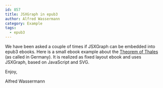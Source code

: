 ```yaml
---
id: 857
title: JSXGraph in epub3
author: Alfred Wassermann
category: Example
tags:
  - epub3
---
```

We have been asked a couple of times if JSXGraph can be embedded into epub3 ebooks. Here is a small ebook example about the <a title="Theoerem of Thales" href="http://jsxgraph.uni-bayreuth.de/distrib/Thales.epub" target="_blank">Theorem of Thales</a> (as called in Germany). It is realized as fixed layout ebook and uses JSXGraph, based on JavaScript and SVG.

Enjoy,

Alfred Wassermann